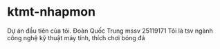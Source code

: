 # ktmt-nhapmon
Dự án đầu tiên của tôi.
Đoàn Quốc Trung
mssv 25119171
Tôi là tsv ngành công nghệ kỹ thuật máy tính, thích chơi bóng đá
